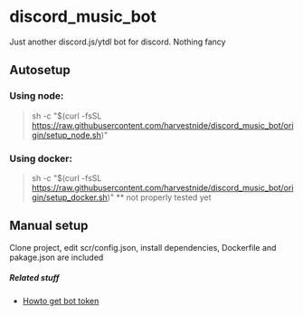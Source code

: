 # discord_music_bot
Just another discord.js/ytdl bot for discord. Nothing fancy

## Autosetup

### Using node:
>sh -c "$(curl -fsSL https://raw.githubusercontent.com/harvestnide/discord_music_bot/origin/setup_node.sh)"

### Using docker:
>sh -c "$(curl -fsSL https://raw.githubusercontent.com/harvestnide/discord_music_bot/origin/setup_docker.sh)"
** not properly tested yet

## Manual setup ##
Clone project, edit scr/config.json, install dependencies, Dockerfile and pakage.json are included

##### Related stuff #####
- [Howto get bot token](https://github.com/reactiflux/discord-irc/wiki/Creating-a-discord-bot-&-getting-a-token)
